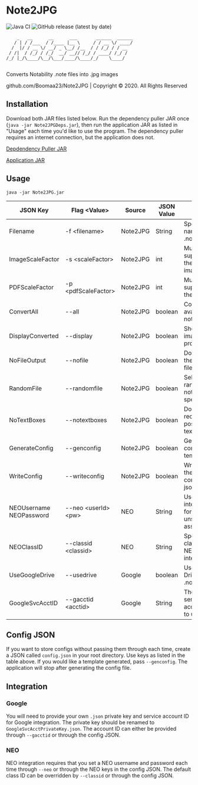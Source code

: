 # Note2JPG
![Java CI](https://github.com/Boomaa23/Note2JPG/workflows/Java%20CI/badge.svg)
![GitHub release (latest by date)](https://img.shields.io/github/v/release/Boomaa23/Note2JPG)

```
    _   __      __      ___       ______  ______
   / | / /___  / /____ |__ \     / / __ \/ ____/
  /  |/ / __ \/ __/ _ \__/ /__  / / /_/ / / __  
 / /|  / /_/ / /_/  __/ __// /_/ / ____/ /_/ /  
/_/ |_/\____/\__/\___/____/\____/_/    \____/    
                                   
```

Converts Notability .note files into .jpg images

github.com/Boomaa23/Note2JPG | Copyright © 2020. All Rights Reserved

## Installation
Download both JAR files listed below. Run the dependency puller JAR once (`java -jar Note2JPGDeps.jar`), then run the application JAR as listed in "Usage" each time you'd like to use the program. The dependency puller requires an internet connection, but the application does not.

[Depdendency Puller JAR](https://github.com/Boomaa23/Note2JPG/blob/master/Note2JPGDeps.jar?raw=true)

[Application JAR](https://github.com/Boomaa23/Note2JPG/blob/master/Note2JPG.jar?raw=true)

## Usage
`java -jar Note2JPG.jar`

| JSON Key | Flag \<Value> | Source | JSON Value | Action
|-------------------------------|-----------------------|----------|---------|------------------------------------|
| Filename                      |  -f \<filename>       | Note2JPG | String  | Specify name of .note file
| ImageScaleFactor              | -s \<scaleFactor>     | Note2JPG | int     | Multiplier to superscale the whole image by
| PDFScaleFactor                | -p \<pdfScaleFactor>  | Note2JPG | int     | Multiplier to superscale the PDFs by
| ConvertAll                    | --all                 | Note2JPG | boolean | Convert all available notes
| DisplayConverted              | --display             | Note2JPG | boolean | Show the image after processing
| NoFileOutput                  | --nofile              | Note2JPG | boolean | Do not write the image to file
| RandomFile                    | --randomfile          | Note2JPG | boolean | Select a file randomly if not specified
| NoTextBoxes                   | --notextboxes         | Note2JPG | boolean | Do not request positions for text boxes
| GenerateConfig                | --genconfig           | Note2JPG | boolean | Generate a config file template
| WriteConfig                   | --writeconfig         | Note2JPG | boolean | Write out the current config to json
| NEOUsername <br> NEOPassword  | --neo \<userId> \<pw> | NEO      | String  | Use NEO integration for unsubmitted assignments
| NEOClassID                    | --classid \<classid>  | NEO      | String  | Specify a class ID for NEO integration
| UseGoogleDrive                | --usedrive            | Google   | boolean | Use Google Drive as a .note source
| GoogleSvcAcctID               |  --gacctid \<acctid>  | Google   | String  | The Google service account ID to use

## Config JSON
If you want to store configs without passing them through each time, create a JSON called `config.json` in your root directory. Use keys as listed in the table above. If you would like a template generated, pass `--genconfig`. The application will stop after generating the config file.

## Integration
### Google
You will need to provide your own `.json` private key and service account ID for Google integration. The private key should be renamed to `GoogleSvcAcctPrivateKey.json`. The account ID can either be provided through `--gacctid` or through the config JSON.

### NEO
NEO integration requires that you set a NEO username and password each time through `--neo` or through the NEO keys in the config JSON. The default class ID can be overridden by `--classid` or through the config JSON.